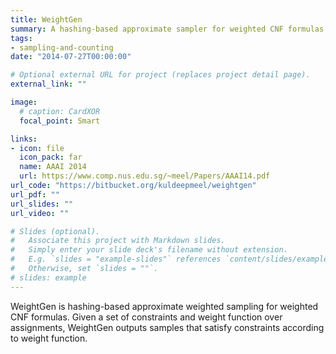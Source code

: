 ```yaml
---
title: WeightGen
summary: A hashing-based approximate sampler for weighted CNF formulas.
tags:
- sampling-and-counting
date: "2014-07-27T00:00:00"

# Optional external URL for project (replaces project detail page).
external_link: ""

image:
  # caption: CardXOR
  focal_point: Smart

links:
- icon: file
  icon_pack: far
  name: AAAI 2014
  url: https://www.comp.nus.edu.sg/~meel/Papers/AAAI14.pdf
url_code: "https://bitbucket.org/kuldeepmeel/weightgen"
url_pdf: ""
url_slides: ""
url_video: ""

# Slides (optional).
#   Associate this project with Markdown slides.
#   Simply enter your slide deck's filename without extension.
#   E.g. `slides = "example-slides"` references `content/slides/example-slides.md`.
#   Otherwise, set `slides = ""`.
# slides: example
---
```


WeightGen is hashing-based approximate weighted sampling for weighted CNF formulas. Given a set of constraints and weight function over assignments, WeightGen outputs samples that satisfy constraints according to weight function.